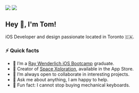 <!-- HEADER -->
[![](https://img.shields.io/badge/LinkedIn-%230077B5.svg?&style=flat&logo=linkedin&logoColor=white)][LinkedIn]
[![](https://img.shields.io/badge/Twitter-%231DA1F2.svg?&style=flat&logo=twitter&logoColor=white)][Twitter]




<!-- BODY -->
## Hey 👋, I'm Tom!
iOS Developer and design passionate located in Toronto 🇨🇦.


### ⚡️ Quick facts
- 🔭 I’m a [Ray Wenderlich iOS Bootcamp][RWiOSBootcamp] graduate. 
- 📱 Creator of [Space Xploration][SpaceXploration], available in the App Store.  
- 👯 I’m always open to collaborate in interesting projects.  
- 💬 Ask me about anything, I am happy to help.  
- 🤪 Fun fact: I cannot stop buying mechanical keyboards.




<!-- FOOTER -->
<!-- Temporary links -->
[RWiOSBootcamp]: https://www.raywenderlich.com/10408731-rw-bootcamp
[SpaceXploration]: https://apps.apple.com/app/space-xploration/id1530580909


<!-- Permanent links -->
[Website]: https://www.thebitsfactory.com
[LinkedIn]: https://www.linkedin.com/in/TomEstelrich
[Twitter]: https://twitter.com/TomEstelrich
